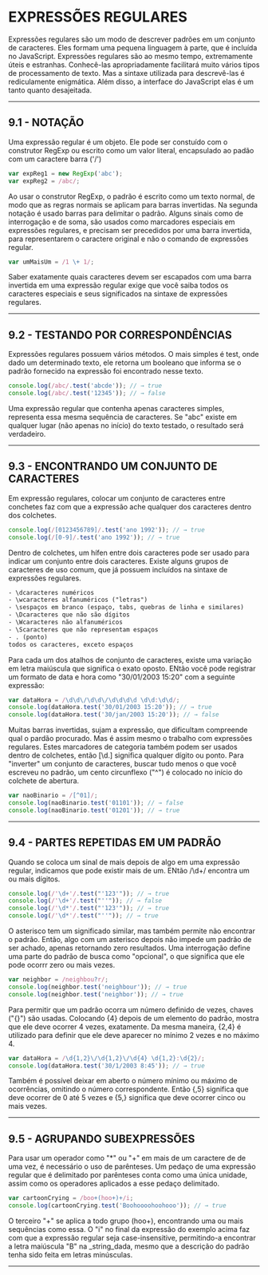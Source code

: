 # EXPRESSÕES REGULARES

Expressões regulares são um modo de descrever padrões em um conjunto de caracteres. Eles formam uma pequena linguagem à parte, que é incluída no JavaScript. Expressões regulares são ao mesmo tempo, extremamente úteis e estranhas. Conhecê-las apropriadamente facilitará muito vários tipos de processamento de texto. Mas a sintaxe utilizada para descrevê-las é rediculamente enigmática. Além disso, a interface do JavaScript elas é um tanto quanto desajeitada.

---

## 9.1 - NOTAÇÃO

Uma expressão regular é um objeto. Ele pode ser constuído com o construtor RegExp ou escrito como um valor literal, encapsulado ao padão com um caractere barra ('/')

```js
var expReg1 = new RegExp('abc');
var expReg2 = /abc/;
```

Ao usar o construtor RegExp, o padrão é escrito como um texto normal, de modo que as regras normais se aplicam para barras invertidas. Na segunda notação é usado barras para delimitar o padrão. Alguns sinais como de interrogação e de soma, são usados como marcadores especiais em expressões regulares, e precisam ser precedidos por uma barra invertida, para representarem o caractere original e não o comando de expressões regular.

```js
var umMaisUm = /1 \+ 1/;
```

Saber exatamente quais caracteres devem ser escapados com uma barra invertida em uma expressão regular exige que você saiba todos os caracteres especiais e seus significados na sintaxe de expressões regulares.

---

## 9.2 - TESTANDO POR CORRESPONDÊNCIAS

Expressões regulares possuem vários métodos. O mais simples é test, onde dado um determinado texto, ele retorna um booleano que informa se o padrão fornecido na expressão foi encontrado nesse texto.

```js
console.log(/abc/.test('abcde')); // → true
console.log(/abc/.test('12345')); // → false
```

Uma expressão regular que contenha apenas caracteres simples, representa essa mesma sequência de caracteres. Se "abc" existe em qualquer lugar (não apenas no início) do texto testado, o resultado será verdadeiro.

---

## 9.3 - ENCONTRANDO UM CONJUNTO DE CARACTERES

Em expressão regulares, colocar um conjunto de caracteres entre conchetes faz com que a expressão ache qualquer dos caracteres dentro dos colchetes.

```js
console.log(/[0123456789]/.test('ano 1992')); // → true
console.log(/[0-9]/.test('ano 1992')); // → true
```

Dentro de colchetes, um hífen entre dois caracteres pode ser usado para indicar um conjunto entre dois caracteres. Existe alguns grupos de caracteres de uso comum, que já possuem incluídos na sintaxe de expressões regulares.

```txt
- \dcaracteres numéricos
- \wcaracteres alfanuméricos ("letras")
- \sespaços em branco (espaço, tabs, quebras de linha e similares)
- \Dcaracteres que não são dígitos
- \Wcaracteres não alfanuméricos
- \Scaracteres que não representam espaços
- . (ponto)
todos os caracteres, exceto espaços
```

Para cada um dos atalhos de conjunto de caracteres, existe uma variação em letra maiúscula que significa o exato oposto. ENtão você pode registrar um formato de data e hora como "30/01/2003 15:20" com a seguinte expressão:

```js
var dataHora = /\d\d\/\d\d\/\d\d\d\d \d\d:\d\d/;
console.log(dataHora.test('30/01/2003 15:20')); // → true
console.log(dataHora.test('30/jan/2003 15:20')); // → false
```

Muitas barras invertidas, sujam a expressão, que dificultam compreende qual o pardão procurado. Mas é assim mesmo o trabalho com expressões regulares. Estes marcadores de categoria também podem ser usados dentro de colchetes, então [\d.] significa qualquer dígito ou ponto.
Para "inverter" um conjunto de caracteres, buscar tudo menos o que você escreveu no padrão, um cento circunflexo ("^") é colocado no início do colchete de abertura.

```js
var naoBinario = /[^01]/;
console.log(naoBinario.test('01101')); // → false
console.log(naoBinario.test('01201')); // → true
```

---

## 9.4 - PARTES REPETIDAS EM UM PADRÃO

Quando se coloca um sinal de mais depois de algo em uma expressão regular, indicamos que pode existir mais de um. ENtão /\d+/ encontra um ou mais dígitos.

```js
console.log(/'\d+'/.test("'123'")); // → true
console.log(/'\d+'/.test("''")); // → false
console.log(/'\d*'/.test("'123'")); // → true
console.log(/'\d*'/.test("''")); // → true
```

O asterisco tem um significado similar, mas também permite não encontrar o padrão. Então, algo com um asterisco depois não impede um padrão de ser achado, apenas retornando zero resultados. Uma interrogação define uma parte do padrão de busca como "opcional", o que significa que ele pode ocorrr zero ou mais vezes.

```js
var neighbor = /neighbou?r/;
console.log(neighbor.test('neighbour')); // → true
console.log(neighbor.test('neighbor')); // → true
```

Para permitir que um padrão ocorra um número definido de vezes, chaves ("{}") são usadas. Colocando {4} depois de um elemento do padrão, mostra que ele deve ocorrer 4 vezes, exatamente. Da mesma maneira, {2,4} é utilizado para definir que ele deve aparecer no mínimo 2 vezes e no máximo 4.

```js
var dataHora = /\d{1,2}\/\d{1,2}\/\d{4} \d{1,2}:\d{2}/;
console.log(dataHora.test('30/1/2003 8:45')); // → true
```

Também é possível deixar em aberto o número mínimo ou máximo de ocorrências, omitindo o número correspondente. Então {,5} significa que deve ocorrer de 0 até 5 vezes e {5,} significa que deve ocorrer cinco ou mais vezes.

---

## 9.5 - AGRUPANDO SUBEXPRESSÕES

Para usar um operador como "\*" ou "+" em mais de um caractere de de uma vez, é necessário o uso de parênteses. Um pedaço de uma expressão regular que é delimitado por parênteses conta como uma única unidade, assim como os operadores aplicados a esse pedaço delimitado.

```js
var cartoonCrying = /boo+(hoo+)+/i;
console.log(cartoonCrying.test('Boohoooohoohooo')); // → true
```

O terceiro "+" se aplica a todo grupo (hoo+), encontrando uma ou mais sequências como essa. O "i" no final da expressão do exemplo acima faz com que a expressão regular seja case-insensitive, permitindo-a encontrar a letra maiúscula "B" na \_string_dada, mesmo que a descrição do padrão tenha sido feita em letras minúsculas.

---
